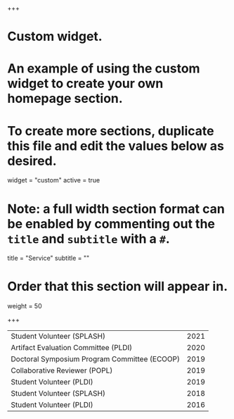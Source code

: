 +++
# Custom widget.
# An example of using the custom widget to create your own homepage section.
# To create more sections, duplicate this file and edit the values below as desired.
widget = "custom"
active = true

# Note: a full width section format can be enabled by commenting out the `title` and `subtitle` with a `#`.
title = "Service"
subtitle = ""

# Order that this section will appear in.
weight = 50 

+++

| | |
|--|--|
|Student Volunteer (SPLASH)|2021|
|Artifact Evaluation Committee (PLDI)|2020|
|Doctoral Symposium Program Committee (ECOOP)|2019|
|Collaborative Reviewer (POPL)|2019|
|Student Volunteer (PLDI)|2019|
|Student Volunteer (SPLASH)|2018|
|Student Volunteer (PLDI)|2016|